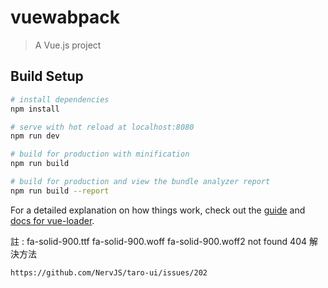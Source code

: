 # vuewabpack

> A Vue.js project

## Build Setup

``` bash
# install dependencies
npm install

# serve with hot reload at localhost:8080
npm run dev

# build for production with minification
npm run build

# build for production and view the bundle analyzer report
npm run build --report
```

For a detailed explanation on how things work, check out the [guide](http://vuejs-templates.github.io/webpack/) and [docs for vue-loader](http://vuejs.github.io/vue-loader).



註 : fa-solid-900.ttf fa-solid-900.woff fa-solid-900.woff2 not found 404 解決方法

    https://github.com/NervJS/taro-ui/issues/202